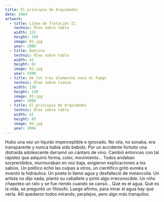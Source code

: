 ```yaml
---
title: El principio de Arquímedes
date: 2004
artwork:
  - title: Línea de flotación II
    technic: Óleo sobre tabla
    width: 122
    height: 100
    image: 01.jpg
    year: 2000
  - title: Bañista
    technic: Óleo sobre tabla
    width: 41
    height: 61
    image: 02.jpg
    year: 1998
  - title: De los tres elementos nace el fuego
    technic: Óleo sobre lienzo
    width: 130
    height: 130
    image: 03.jpg
    year: 2004
  - title: El principio de Arquímedes
    technic: Óleo sobre tabla
    width: 61
    height: 65
    image: 04.jpg
    year: 2004
---
```


Hubo una vez un líquido imperceptible e ignorado. No olía, no sonaba, era
transparente y nunca había sido bebido. Por un accidente fortuito una distraida
adolescente derramó un cántaro de vino. Cambió entonces con tal rápidez que
adquirio forma, color, movimiento... Todos andaban sorprendidos, murmuraban en
voz baja, exigieron explicaciones a los sabios. Un político echó las culpas a
otros, un científico gritó eureka e inventó la hidráulica. Un poeta lo llamó
agua y desfalleció de melancolía. Un artísta no dijo nada, plantó su caballete y
pintó algo irreconocible. Un niño chapoteo un rato y se fue riendo cuando se
cansó... Qué es el agua. Qué es la vida, se preguntó un filósofo. Luego afirmo,
para mirar el agua hay que verla. Allí quedaron todos mirando, perplejos, pero
algo más tranquilos.
